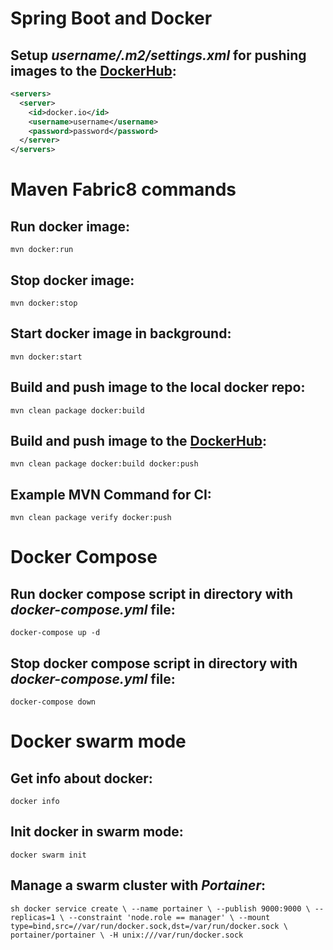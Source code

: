# Spring Boot and Docker

## Setup _username/.m2/settings.xml_ for pushing images to the [DockerHub](https://hub.docker.com/):

```xml
<servers>
  <server>
    <id>docker.io</id>
    <username>username</username>
    <password>password</password>
  </server>
</servers>
```

# Maven Fabric8 commands

## Run docker image:

``
mvn docker:run
``

## Stop docker image:

``
mvn docker:stop
``

## Start docker image in background:

``
mvn docker:start
``

## Build and push image to the local docker repo:

``
mvn clean package docker:build
``

## Build and push image to the [DockerHub](https://hub.docker.com/):

``
mvn clean package docker:build docker:push
``

## Example MVN Command for CI:

``
mvn clean package verify docker:push
``

# Docker Compose

## Run docker compose script in directory with *docker-compose.yml* file:

``
docker-compose up -d
``

## Stop docker compose script in directory with *docker-compose.yml* file:

``
docker-compose down
``

# Docker swarm mode

## Get info about docker:

``
docker info
``

## Init docker in swarm mode:

``
docker swarm init
`` 

## Manage a swarm cluster with *Portainer*:

``sh
docker service create \
--name portainer \
--publish 9000:9000 \
--replicas=1 \
--constraint 'node.role == manager' \
--mount type=bind,src=//var/run/docker.sock,dst=/var/run/docker.sock \
portainer/portainer \
-H unix:///var/run/docker.sock
``